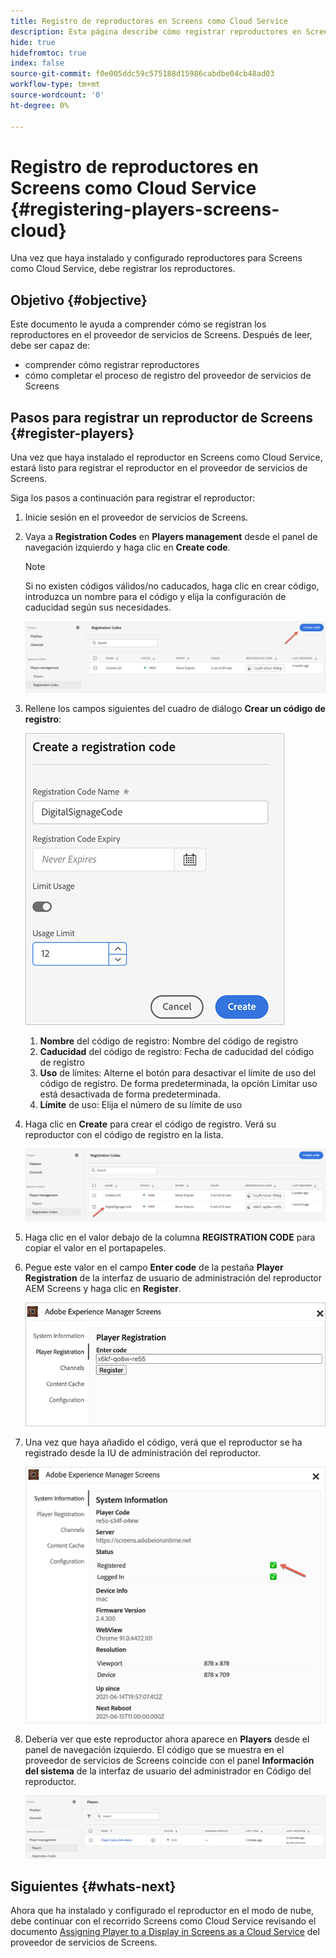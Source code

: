 ```yaml
---
title: Registro de reproductores en Screens como Cloud Service
description: Esta página describe cómo registrar reproductores en Screens como Cloud Service.
hide: true
hidefromtoc: true
index: false
source-git-commit: f0e005ddc59c575188d15986cabdbe04cb48ad03
workflow-type: tm+mt
source-wordcount: '0'
ht-degree: 0%

---
```



# Registro de reproductores en Screens como Cloud Service {#registering-players-screens-cloud}

Una vez que haya instalado y configurado reproductores para Screens como Cloud Service, debe registrar los reproductores.

## Objetivo {#objective}

Este documento le ayuda a comprender cómo se registran los reproductores en el proveedor de servicios de Screens. Después de leer, debe ser capaz de:

* comprender cómo registrar reproductores
* cómo completar el proceso de registro del proveedor de servicios de Screens

## Pasos para registrar un reproductor de Screens {#register-players}

Una vez que haya instalado el reproductor en Screens como Cloud Service, estará listo para registrar el reproductor en el proveedor de servicios de Screens.

Siga los pasos a continuación para registrar el reproductor:

1. Inicie sesión en el proveedor de servicios de Screens.

1. Vaya a **Registration Codes** en **Players management** desde el panel de navegación izquierdo y haga clic en **Create code**.

   >[!NOTE]
   >Si no existen códigos válidos/no caducados, haga clic en crear código, introduzca un nombre para el código y elija la configuración de caducidad según sus necesidades.

   ![image](/help/screens-cloud/assets/player/register-player1.png)

1. Rellene los campos siguientes del cuadro de diálogo **Crear un código de registro**:

   ![image](/help/screens-cloud/assets/player/register-player2.png)

   1. **Nombre** del código de registro: Nombre del código de registro
   1. **Caducidad** del código de registro: Fecha de caducidad del código de registro
   1. **Uso** de límites: Alterne el botón para desactivar el límite de uso del código de registro. De forma predeterminada, la opción Limitar uso está desactivada de forma predeterminada.
   1. **Límite** de uso: Elija el número de su límite de uso

1. Haga clic en **Create** para crear el código de registro. Verá su reproductor con el código de registro en la lista.

   ![image](/help/screens-cloud/assets/player/register-player3.png)

1. Haga clic en el valor debajo de la columna **REGISTRATION CODE** para copiar el valor en el portapapeles.

1. Pegue este valor en el campo **Enter code** de la pestaña **Player Registration** de la interfaz de usuario de administración del reproductor AEM Screens y haga clic en **Register**.

   ![image](/help/screens-cloud/assets/player/register-player4.png)


1. Una vez que haya añadido el código, verá que el reproductor se ha registrado desde la IU de administración del reproductor.

   ![image](/help/screens-cloud/assets/player/register-player5.png)

1. Debería ver que este reproductor ahora aparece en **Players** desde el panel de navegación izquierdo. El código que se muestra en el proveedor de servicios de Screens coincide con el panel **Información del sistema** de la interfaz de usuario del administrador en Código del reproductor.

   ![image](/help/screens-cloud/assets/player/register-player6.png)

## Siguientes {#whats-next}

Ahora que ha instalado y configurado el reproductor en el modo de nube, debe continuar con el recorrido Screens como Cloud Service revisando el documento [Assigning Player to a Display in Screens as a Cloud Service](/help/screens-cloud/managing-players-registration/assigning-player-display.md) del proveedor de servicios de Screens.
